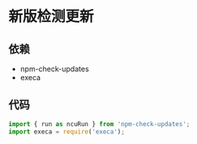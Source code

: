 # 新版检测更新

## 依赖

- npm-check-updates
- execa

## 代码

```js
import { run as ncuRun } from 'npm-check-updates';
import execa = require('execa');
```

